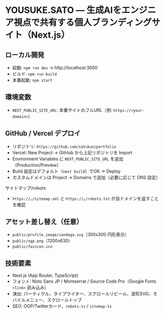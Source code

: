 # YOUSUKE.SATO — 生成AIをエンジニア視点で共有する個人ブランディングサイト（Next.js）

## ローカル開発

- 起動: `npm run dev` → http://localhost:3000
- ビルド: `npm run build`
- 本番起動: `npm start`

## 環境変数

- `NEXT_PUBLIC_SITE_URL`: 本番サイトのフルURL（例: `https://<your-domain>`）

## GitHub / Vercel デプロイ

- リポジトリ: `https://github.com/satukun/portfolio`
- Vercel: New Project → GitHub から上記リポジトリを Import
- Environment Variables に `NEXT_PUBLIC_SITE_URL` を追加（Production/Preview）
- Build 設定はデフォルト（`next build`）でOK → Deploy
- カスタムドメインは Project → Domains で追加（必要に応じて DNS 設定）

サイトマップ/robots
- `https://…/sitemap.xml` と `https://…/robots.txt` が自ドメインを返すことを確認

## アセット差し替え（任意）

- `public/profile_image/sandaga.svg`（300x300 円形表示）
- `public/ogp.png`（1200x630）
- `public/favicon.ico`

## 技術要素

- Next.js (App Router, TypeScript)
- フォント: Noto Sans JP / Montserrat / Source Code Pro（Google Fonts `<link>` 読み込み）
- 演出: パーティクル、タイプライター、スクロールリビール、波形SVG、モバイルメニュー、スクロールトップ
- SEO: OGP/Twitterカード、`robots.ts` / `sitemap.ts`
